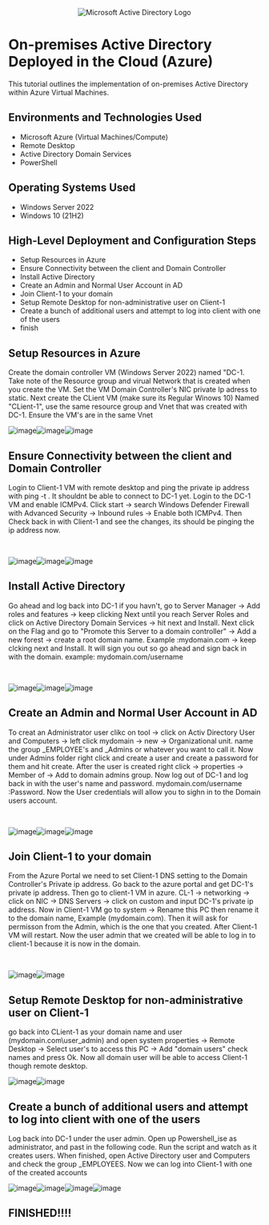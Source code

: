 <p align="center">
<img src="https://i.imgur.com/pU5A58S.png" alt="Microsoft Active Directory Logo"/>
</p>

<h1>On-premises Active Directory Deployed in the Cloud (Azure)</h1>
This tutorial outlines the implementation of on-premises Active Directory within Azure Virtual Machines.<br />






<h2>Environments and Technologies Used</h2>

- Microsoft Azure (Virtual Machines/Compute)
- Remote Desktop
- Active Directory Domain Services
- PowerShell

<h2>Operating Systems Used </h2>

- Windows Server 2022
- Windows 10 (21H2)

<h2>High-Level Deployment and Configuration Steps</h2>

- Setup Resources in Azure
- Ensure Connectivity between the client and Domain Controller
- Install Active Directory
- Create an Admin and Normal User Account in AD
- Join Client-1 to your domain
- Setup Remote Desktop for non-administrative user on Client-1
- Create a bunch of additional users and attempt to log into client with one of the users
- finish

<h2>Setup Resources in Azure </h2>

Create the domain controller VM (Windows Server 2022) named "DC-1.  Take note of the Resource group and virual Network that is created when you create the VM.  Set the VM Domain Controller's NIC private Ip adress to static.  Next create the CLient VM (make sure its Regular Winows 10) Named "CLient-1", use the same resource group and Vnet that was created with DC-1.  Ensure the VM's are in the same Vnet

<p>

![image](https://github.com/AtomSteve/Configuring-On-premises-Active-Directory-within-Azure-VMs/assets/147112183/e0413973-5bf8-431b-9427-a37d7b0719f7)![image](https://github.com/AtomSteve/Configuring-On-premises-Active-Directory-within-Azure-VMs/assets/147112183/40e254f6-fee0-459d-b47e-3dfa0afcfeeb)![image](https://github.com/AtomSteve/Configuring-On-premises-Active-Directory-within-Azure-VMs/assets/147112183/83422a50-98b6-4c52-a69d-a0be900ba712)


<h2>Ensure Connectivity between the client and Domain Controller</h2>

</p>
<p>
Login to Client-1 VM with remote desktop and ping the private ip address with ping -t <ip address>.  It shouldnt be able to connect to DC-1 yet.  Login to the DC-1 VM and enable ICMPv4.  Click start -> search Windows Defender Firewall with Advanced Security -> Inbound rules -> Enable both ICMPv4.  Then Check back in with Client-1 and see the changes, its should be pinging the ip address now.  
  
</p>
<br />

![image](https://github.com/AtomSteve/Configuring-On-premises-Active-Directory-within-Azure-VMs/assets/147112183/c808fde4-922e-4e33-ba03-d3900508e1d5)![image](https://github.com/AtomSteve/Configuring-On-premises-Active-Directory-within-Azure-VMs/assets/147112183/16f9e8cd-1c4e-44ea-b44c-83424e1c8151)![image](https://github.com/AtomSteve/Configuring-On-premises-Active-Directory-within-Azure-VMs/assets/147112183/4f1b0bd5-b84a-4f3a-9e53-0fad6e86b907)




<p>

<h2>Install Active Directory</h2>

</p>
<p>
Go ahead and log back into DC-1 if you havn't, go to Server Manager -> Add roles and features -> keep clicking Next until you reach Server Roles and click on Active Directory Domain Services -> hit next and Install.  Next click on the Flag and go to "Promote this Server to a domain controller" -> Add a new forest -> create a root domain name.  Example :mydomain.com -> keep clcking next and Install.  It will sign you out so go ahead and sign back in with the domain.  example: mydomain.com/username
</p>
<br />

![image](https://github.com/AtomSteve/Configuring-On-premises-Active-Directory-within-Azure-VMs/assets/147112183/a6049555-e279-4174-8947-e3cd9805493e)![image](https://github.com/AtomSteve/Configuring-On-premises-Active-Directory-within-Azure-VMs/assets/147112183/8c5b5fda-f6e2-4919-bcbe-4332f2b6badc)![image](https://github.com/AtomSteve/Configuring-On-premises-Active-Directory-within-Azure-VMs/assets/147112183/c5307498-5b5b-40ae-801f-2fc00a7c4a2c)




<p>

<h2>Create an Admin and Normal User Account in AD</h2>

</p>
<p>
To creat an Administrator user clikc on tool -> click on Activ Directory User and Computers -> left click mydomain -> new -> Organizational unit.  name the group _EMPLOYEE's and _Admins or whatever you want to call it.  Now under Admins folder right click and create a user and create a password for them and hit create.  After the user is created right click -> properties -> Member of -> Add to domain admins group.  Now log out of DC-1 and log back in with the user's name and password.  mydomain.com/username :Password.  Now the User credentials will allow you to sighn in to the Domain users account.
  
</p>
<br />

![image](https://github.com/AtomSteve/Configuring-On-premises-Active-Directory-within-Azure-VMs/assets/147112183/3a4db73f-a878-4ffe-b123-e8f71b7ebfa3)![image](https://github.com/AtomSteve/Configuring-On-premises-Active-Directory-within-Azure-VMs/assets/147112183/f3e9b60c-8898-49de-9539-bef70fcc0789)![image](https://github.com/AtomSteve/Configuring-On-premises-Active-Directory-within-Azure-VMs/assets/147112183/ce7db753-163b-4c0e-930e-1248e10e7ca3)

<p>

<h2>Join Client-1 to your domain</h2>

</p>
<p>
From the Azure Portal we need to set Client-1 DNS setting to the Domain Controller's Private ip address.  Go back to the azure portal and get DC-1's private ip address.  Then go to client-1 VM in azure.  CL-1 -> networking -> click on NIC -> DNS Servers -> click on custom and input DC-1's private ip address.  Now in Client-1 VM go to system -> Rename this PC then rename it to the domain name, Example (mydomain.com).  Then it will ask for permisson from the Admin, which is the one that you created.  After Client-1 VM will restart.  Now the user admin that we created will be able to log in to client-1 because it is now in the domain.  


<p>
<br />

![image](https://github.com/AtomSteve/Configuring-On-premises-Active-Directory-within-Azure-VMs/assets/147112183/0e6d0fb6-6b42-49cb-85e3-dfff1d2f5bdb)![image](https://github.com/AtomSteve/Configuring-On-premises-Active-Directory-within-Azure-VMs/assets/147112183/84ec058d-4cbd-4a32-a471-9c5dd23b2af8)




<p>

<h2> Setup Remote Desktop for non-administrative user on Client-1</h2>

go back into CLient-1 as your domain name and user (mydomain.com\user_admin) and open system properties -> Remote Desktop -> Select user's to access this PC -> Add "domain users" check names and press Ok.  Now all domain user will be able to access Client-1 though remote desktop.  
</p>
<p>

![image](https://github.com/AtomSteve/Configuring-On-premises-Active-Directory-within-Azure-VMs/assets/147112183/2a272087-4cf4-4210-894a-161ccd480dd7)![image](https://github.com/AtomSteve/Configuring-On-premises-Active-Directory-within-Azure-VMs/assets/147112183/201e7a14-0d31-497a-8ba6-b6e2b083b89c)

<p>

<h2>Create a bunch of additional users and attempt to log into client with one of the users</h2>

Log back into DC-1 under the user admin.  Open up Powershell_ise as administrator, and past in the following code.  Run the script and watch as it creates users.  When finished, open Active Directory user and Computers and check the group _EMPLOYEES.  Now we can log into Client-1 with one of the created accounts

</p>
<p>

![image](https://github.com/AtomSteve/Configuring-On-premises-Active-Directory-within-Azure-VMs/assets/147112183/f52c1eee-4e3d-48e7-a86a-cac265d48a2a)![image](https://github.com/AtomSteve/Configuring-On-premises-Active-Directory-within-Azure-VMs/assets/147112183/61aba18a-1c59-4784-bfb6-a065b4c33f12)![image](https://github.com/AtomSteve/Configuring-On-premises-Active-Directory-within-Azure-VMs/assets/147112183/b450a5c1-5c4a-42d1-acef-68e50bf34e37)![image](https://github.com/AtomSteve/Configuring-On-premises-Active-Directory-within-Azure-VMs/assets/147112183/739261fd-73c5-42d9-9102-2447857d27ce)

<p>
  
<h2>FINISHED!!!!</h2>




